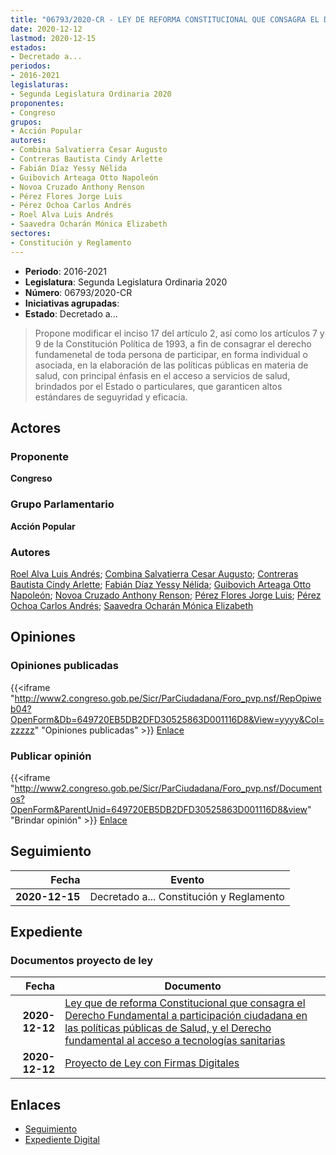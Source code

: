 ```yaml
---
title: "06793/2020-CR - LEY DE REFORMA CONSTITUCIONAL QUE CONSAGRA EL DERECHO FUNDAMENTAL A PARTICIPAR EN LA ELABORACIÓN DE LAS POLÍTICAS PÚBLICAS EN MATERIA DE SALUD Y EL DERECHO FUNDAMENTAL AL ACCESO A TECNOLOGÍAS SANITARIAS"
date: 2020-12-12
lastmod: 2020-12-15
estados:
- Decretado a...
periodos:
- 2016-2021
legislaturas:
- Segunda Legislatura Ordinaria 2020
proponentes:
- Congreso
grupos:
- Acción Popular
autores:
- Combina Salvatierra Cesar Augusto
- Contreras Bautista Cindy Arlette
- Fabián Díaz Yessy Nélida
- Guibovich Arteaga Otto Napoleón
- Novoa Cruzado Anthony Renson
- Pérez Flores Jorge Luis
- Pérez Ochoa Carlos Andrés
- Roel Alva Luis Andrés
- Saavedra Ocharán Mónica Elizabeth
sectores:
- Constitución y Reglamento
---
```

- **Periodo**: 2016-2021
- **Legislatura**: Segunda Legislatura Ordinaria 2020
- **Número**: 06793/2020-CR
- **Iniciativas agrupadas**: 
- **Estado**: Decretado a...

> Propone modificar el inciso 17 del artículo 2, así como los artículos 7 y 9 de la Constitución Política de 1993, a fin de consagrar el derecho fundamenetal de toda persona de participar, en forma individual o asociada, en la elaboración de las políticas públicas en materia de salud, con principal énfasis en el acceso a servicios de salud, brindados por el Estado o particulares, que garanticen altos estándares de seguyridad y eficacia.


## Actores

### Proponente

**Congreso**

### Grupo Parlamentario

**Acción Popular**

### Autores

[Roel Alva Luis Andrés](mailto:mailto:lroel@congreso.gob.pe); [Combina Salvatierra Cesar Augusto](mailto:mailto:ccombina@congreso.gob.pe); [Contreras Bautista Cindy Arlette](mailto:mailto:acontreras@congreso.gob.pe); [Fabián Díaz Yessy Nélida](mailto:mailto:yfabian@congreso.gob.pe); [Guibovich Arteaga Otto Napoleón](mailto:mailto:oguibovich@congreso.gob.pe); [Novoa Cruzado Anthony Renson](mailto:mailto:anovoa@congreso.gob.pe); [Pérez Flores Jorge Luis](mailto:mailto:jperezf@congreso.gob.pe); [Pérez Ochoa Carlos Andrés](mailto:mailto:cperezo@congreso.gob.pe); [Saavedra Ocharán Mónica Elizabeth](mailto:mailto:msaavedra@congreso.gob.pe)

## Opiniones

### Opiniones publicadas

{{<iframe "http://www2.congreso.gob.pe/Sicr/ParCiudadana/Foro_pvp.nsf/RepOpiweb04?OpenForm&Db=649720EB5DB2DFD30525863D001116D8&View=yyyy&Col=zzzzz" "Opiniones publicadas" >}}
[Enlace](http://www2.congreso.gob.pe/Sicr/ParCiudadana/Foro_pvp.nsf/RepOpiweb04?OpenForm&Db=649720EB5DB2DFD30525863D001116D8&View=yyyy&Col=zzzzz)

### Publicar opinión

{{<iframe "http://www2.congreso.gob.pe/Sicr/ParCiudadana/Foro_pvp.nsf/Documentos?OpenForm&ParentUnid=649720EB5DB2DFD30525863D001116D8&view" "Brindar opinión" >}}
[Enlace](http://www2.congreso.gob.pe/Sicr/ParCiudadana/Foro_pvp.nsf/Documentos?OpenForm&ParentUnid=649720EB5DB2DFD30525863D001116D8&view)


## Seguimiento

| Fecha | Evento |
|------:|--------|
| **2020-12-15** | Decretado a... Constitución y Reglamento |

## Expediente

### Documentos proyecto de ley

| Fecha | Documento |
|------:|-----------|
| **2020-12-12** | [Ley que de reforma Constitucional que consagra el Derecho Fundamental a participación ciudadana en las políticas públicas de Salud, y el Derecho fundamental al acceso a tecnologías sanitarias](https://leyes.congreso.gob.pe/Documentos/2016_2021/Proyectos_de_Ley_y_de_Resoluciones_Legislativas/PL06793-20201212.pdf) |
| **2020-12-12** | [Proyecto de Ley con Firmas Digitales](https://leyes.congreso.gob.pe/Documentos/2016_2021/Proyectos_de_Ley_y_de_Resoluciones_Legislativas/Proyectos_Firmas_digitales/PL06793.pdf) |

## Enlaces

- [Seguimiento](http://www2.congreso.gob.pe/Sicr/TraDocEstProc/CLProLey2016.nsf/f7fff46988ca05b1052578e100829cc7/28b1cfaf043d6cc00525863d00137f82?OpenDocument)
- [Expediente Digital](http://www2.congreso.gob.pe/Sicr/TraDocEstProc/Expvirt_2011.nsf/visbusqptramdoc1621/06793?opendocument)

